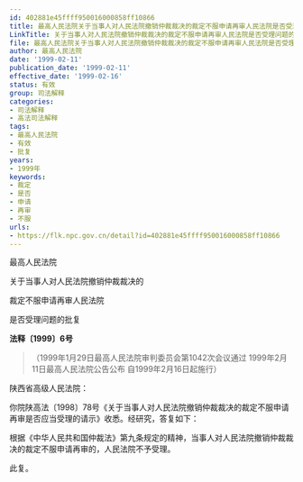 ```yaml
---
id: 402881e45ffff950016000858ff10866
title: 最高人民法院关于当事人对人民法院撤销仲裁裁决的裁定不服申请再审人民法院是否受理问题的批复
LinkTitle: 关于当事人对人民法院撤销仲裁裁决的裁定不服申请再审人民法院是否受理问题的批复（1999）
file: 最高人民法院关于当事人对人民法院撤销仲裁裁决的裁定不服申请再审人民法院是否受理问题的批复_19990211_402881e45ffff950016000858ff10866.docx
author: 最高人民法院
date: '1999-02-11'
publication_date: '1999-02-11'
effective_date: '1999-02-16'
status: 有效
group: 司法解释
categories:
- 司法解释
- 高法司法解释
tags:
- 最高人民法院
- 有效
- 批复
years:
- 1999年
keywords:
- 裁定
- 是否
- 申请
- 再审
- 不服
urls:
- https://flk.npc.gov.cn/detail?id=402881e45ffff950016000858ff10866
---
```


最高人民法院

关于当事人对人民法院撤销仲裁裁决的

裁定不服申请再审人民法院

是否受理问题的批复

**法释〔1999〕6号**

> （1999年1月29日最高人民法院审判委员会第1042次会议通过 1999年2月11日最高人民法院公告公布 自1999年2月16日起施行）

陕西省高级人民法院：

你院陕高法〔1998〕78号《关于当事人对人民法院撤销仲裁裁决的裁定不服申请再审是否应当受理的请示》收悉。经研究，答复如下：

根据《中华人民共和国仲裁法》第九条规定的精神，当事人对人民法院撤销仲裁裁决的裁定不服申请再审的，人民法院不予受理。

此复。
